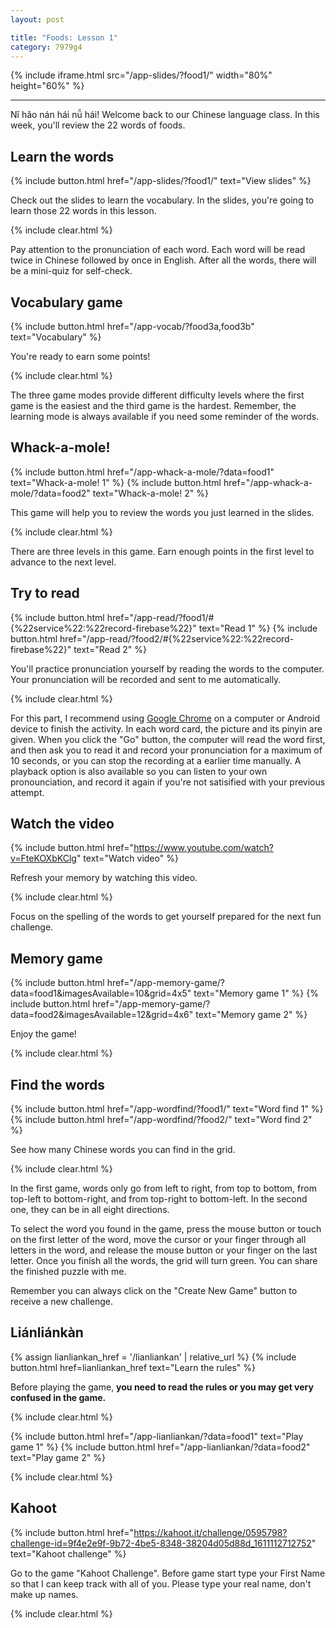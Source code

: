 ```yaml
---
layout: post

title: "Foods: Lesson 1"
category: 7979g4
---
```


{% include iframe.html src="/app-slides/?food1/" width="80%" height="60%" %}

---

Nǐ hǎo nán hái nǚ hái! Welcome back to our Chinese language class. In this week, you'll review the 22 words of foods.

## Learn the words

{% include button.html href="/app-slides/?food1/" text="View slides" %}

Check out the slides to learn the vocabulary. In the slides, you're going to learn those 22 words in this lesson.

{% include clear.html %}

Pay attention to the pronunciation of each word. Each word will be read twice in Chinese followed by once in English. After all the words, there will be a mini-quiz for self-check.

## Vocabulary game

{% include button.html href="/app-vocab/?food3a,food3b" text="Vocabulary" %}

You're ready to earn some points!

{% include clear.html %}

The three game modes provide different difficulty levels where the first game is the easiest and the third game is the hardest. Remember, the learning mode is always available if you need some reminder of the words.

## Whack-a-mole!

{% include button.html href="/app-whack-a-mole/?data=food1" text="Whack-a-mole! 1" %} {% include button.html href="/app-whack-a-mole/?data=food2" text="Whack-a-mole! 2" %}

This game will help you to review the words you just learned in the slides.

{% include clear.html %}

There are three levels in this game. Earn enough points in the first level to advance to the next level.

## Try to read

{% include button.html href="/app-read/?food1/#{%22service%22:%22record-firebase%22}" text="Read 1" %} {% include button.html href="/app-read/?food2/#{%22service%22:%22record-firebase%22}" text="Read 2" %}

You'll practice pronunciation yourself by reading the words to the computer. Your pronunciation will be recorded and sent to me automatically.

{% include clear.html %}

For this part, I recommend using [Google Chrome][chrome] on a computer or Android device to finish the activity. In each word card, the picture and its pinyin are given. When you click the "Go" button, the computer will read the word first, and then ask you to read it and record your pronunciation for a maximum of 10 seconds, or you can stop the recording at a earlier time manually. A playback option is also available so you can listen to your own pronounciation, and record it again if you're not satisified with your previous attempt.

## Watch the video

{% include button.html href="https://www.youtube.com/watch?v=FteKOXbKClg" text="Watch video" %}

Refresh your memory by watching this video.

{% include clear.html %}

Focus on the spelling of the words to get yourself prepared for the next fun challenge.

## Memory game

{% include button.html href="/app-memory-game/?data=food1&imagesAvailable=10&grid=4x5" text="Memory game 1" %} {% include button.html href="/app-memory-game/?data=food2&imagesAvailable=12&grid=4x6" text="Memory game 2" %}

Enjoy the game!

{% include clear.html %}

## Find the words

{% include button.html href="/app-wordfind/?food1/" text="Word find 1" %} {% include button.html href="/app-wordfind/?food2/" text="Word find 2" %}

See how many Chinese words you can find in the grid.

{% include clear.html %}

In the first game, words only go from left to right, from top to bottom, from top-left to bottom-right, and from top-right to bottom-left. In the second one, they can be in all eight directions.

To select the word you found in the game, press the mouse button or touch on the first letter of the word, move the cursor or your finger through all letters in the word, and release the mouse button or your finger on the last letter. Once you finish all the words, the grid will turn green. You can share the finished puzzle with me.

Remember you can always click on the "Create New Game" button to receive a new challenge.

## Liánliánkàn

{% assign lianliankan_href = '/lianliankan' | relative_url %}
{% include button.html href=lianliankan_href text="Learn the rules" %}

Before playing the game, **you need to read the rules or you may get very confused in the game.**

{% include clear.html %}

{% include button.html href="/app-lianliankan/?data=food1" text="Play game 1" %} {% include button.html href="/app-lianliankan/?data=food2" text="Play game 2" %}

{% include clear.html %}

## Kahoot

{% include button.html href="https://kahoot.it/challenge/0595798?challenge-id=9f4e2e9f-9b72-4be5-8348-38204d05d88d_1611112712752" text="Kahoot challenge" %}

Go to the game "Kahoot Challenge". Before game start type your First Name so that I can keep track with all of you. Please type your real name, don't make up names.

{% include clear.html %}

[chrome]: https://www.google.com/intl/en/chrome/
